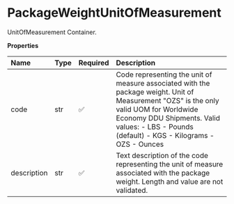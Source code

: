 # PackageWeightUnitOfMeasurement

UnitOfMeasurement Container.

**Properties**

| Name        | Type | Required | Description                                                                                                                                                                                                                            |
| :---------- | :--- | :------- | :------------------------------------------------------------------------------------------------------------------------------------------------------------------------------------------------------------------------------------- |
| code        | str  | ✅       | Code representing the unit of measure associated with the package weight. Unit of Measurement "OZS" is the only valid UOM for Worldwide Economy DDU Shipments. Valid values: - LBS - Pounds (default) - KGS - Kilograms - OZS - Ounces |
| description | str  | ✅       | Text description of the code representing the unit of measure associated with the package weight. Length and value are not validated.                                                                                                  |

<!-- This file was generated by liblab | https://liblab.com/ -->
